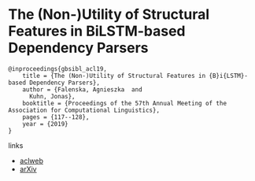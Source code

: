 # The (Non-)Utility of Structural Features in BiLSTM-based Dependency Parsers

```
@inproceedings{gbsibl_acl19,
    title = {The (Non-)Utility of Structural Features in {B}i{LSTM}-based Dependency Parsers},
    author = {Falenska, Agnieszka  and
      Kuhn, Jonas},
    booktitle = {Proceedings of the 57th Annual Meeting of the Association for Computational Linguistics},
    pages = {117--128},
    year = {2019}
}
```

links
- [aclweb](https://www.aclweb.org/anthology/papers/P/P19/P19-1012/)
- [arXiv](https://arxiv.org/abs/1905.12676)
